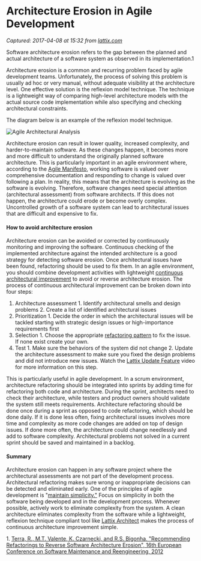 # Architecture Erosion in Agile Development

_Captured: 2017-04-08 at 15:32 from [lattix.com](http://lattix.com/blog/2017/03/31/architecture-erosion-agile-development?ref=quuu&utm_content=bufferf4518&utm_medium=social&utm_source=twitter.com&utm_campaign=buffer)_

Software architecture erosion refers to the gap between the planned and actual architecture of a software system as observed in its implementation.1

Architecture erosion is a common and recurring problem faced by agile development teams. Unfortunately, the process of solving this problem is usually ad hoc or very manual, without adequate visibility at the architecture level. One effective solution is the reflexion model technique. The technique is a lightweight way of comparing high-level architecture models with the actual source code implementation while also specifying and checking architectural constraints.

The diagram below is an example of the reflexion model technique.

![Agile Architectural Analysis](http://lattix.com/files/images/products/ArchitecturalAnalysisPic.jpg)

Architecture erosion can result in lower quality, increased complexity, and harder-to-maintain software. As these changes happen, it becomes more and more difficult to understand the originally planned software architecture. This is particularly important in an agile environment where, according to the [Agile Manifesto](http://agilemanifesto.org/), working software is valued over comprehensive documentation and responding to change is valued over following a plan. In reality, this means that the architecture is evolving as the software is evolving. Therefore, software changes need special attention (architectural assessment) from software architects. If this does not happen, the architecture could erode or become overly complex. Uncontrolled growth of a software system can lead to architectural issues that are difficult and expensive to fix.

#### How to avoid architecture erosion

Architecture erosion can be avoided or corrected by continuously monitoring and improving the software. Continuous checking of the implemented architecture against the intended architecture is a good strategy for detecting software erosion. Once architectural issues have been found, refactoring should be used to fix them. In an agile environment, you should combine development activities with lightweight [continuous architectural improvement](https://www.amazon.com/Agile-Software-Architecture-Refactoring-Architectures-ebook/dp/B019ZU07WQ) to avoid or reverse architecture erosion. The process of continuous architectural improvement can be broken down into four steps:

  1. Architecture assessment
    1. Identify architectural smells and design problems
    2. Create a list of identified architectural issues
  2. Prioritization
    1. Decide the order in which the architectural issues will be tackled starting with strategic design issues or high-importance requirements first
  3. Selection
    1. Choose the appropriate [refactoring pattern](https://sourcemaking.com/) to fix the issue. If none exist create your own. 
  4. Test
    1. Make sure the behaviors of the system did not change
    2. Update the architecture assessment to make sure you fixed the design problems and did not introduce new issues. Watch the [Lattix Update Feature](https://www.youtube.com/watch?v=iHU_W4wJY5w&t=340s) video for more information on this step. 

This is particularly useful in agile development. In a scrum environment, architecture refactoring should be integrated into sprints by adding time for refactoring both code and architecture. During the sprint, architects need to check their architecture, while testers and product owners should validate the system still meets requirements. Architecture refactoring should be done once during a sprint as opposed to code refactoring, which should be done daily. If it is done less often, fixing architectural issues involves more time and complexity as more code changes are added on top of design issues. If done more often, the architecture could change needlessly and add to software complexity. Architectural problems not solved in a current sprint should be saved and maintained in a backlog.

#### Summary

Architecture erosion can happen in any software project where the architectural assessments are not part of the development process. Architectural refactoring makes sure wrong or inappropriate decisions can be detected and eliminated early. One of the principles of agile development is "[maintain simplicity."](http://csis.pace.edu/~marchese/CS389/L3/Ch3_summary.pdf) Focus on simplicity in both the software being developed and in the development process. Whenever possible, actively work to eliminate complexity from the system. A clean architecture eliminates complexity from the software while a lightweight, reflexion technique compliant tool like [Lattix Architect](http://lattix.com/lattix-architect) makes the process of continuous architecture improvement simple.

1\. [Terra, R., M.T. Valente, K. Czarnecki, and R.S. Bigonha, "Recommending Refactorings to Reverse Software Architecture Erosion", 16th European Conference on Software Maintenance and Reengineering, 2012](http://gsd.uwaterloo.ca/sites/default/files/Full%20Text.pdf)
